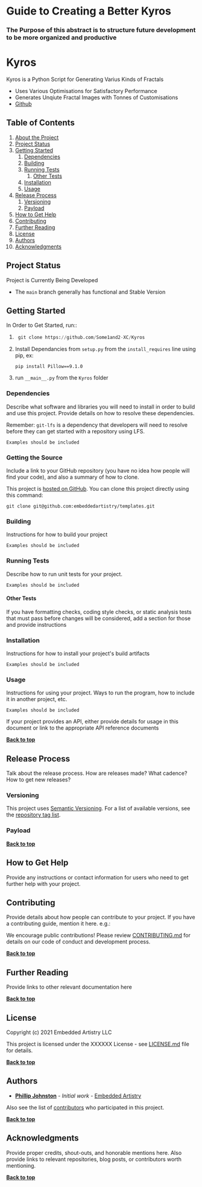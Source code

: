 # Guide to Creating a Better Kyros
### The Purpose of this abstract is to structure future development to be more organized and productive


# Kyros

Kyros is a Python Script for Generating Varius Kinds of Fractals

* Uses Various Optimisations for Satisfactory Performance
* Generates Unqiute Fractal Images with Tonnes of Customisations
* [Github](https://github.com/Some1and2-XC/Kyros/blob/refactor/ABSTRACT.md)

## Table of Contents

1. [About the Project](#about-the-project)
1. [Project Status](#project-status)
1. [Getting Started](#getting-started)
    1. [Dependencies](#dependencies)
    1. [Building](#building)
    2. [Running Tests](#running-tests)
        1. [Other Tests](#other-tests)
    1. [Installation](#installation)
    1. [Usage](#usage)
1. [Release Process](#release-process)
    1. [Versioning](#versioning)
    1. [Payload](#payload)
1. [How to Get Help](#how-to-get-help)
1. [Contributing](#contributing)
1. [Further Reading](#further-reading)
1. [License](#license)
1. [Authors](#authors)
1. [Acknowledgments](#acknowledgements)

## Project Status

Project is Currently Being Developed
* The `main` branch generally has functional and Stable Version

## Getting Started

In Order to Get Started, run:: 
1. ```python
	git clone https://github.com/Some1and2-XC/Kyros
	```
1. Install Dependancies from `setup.py` from the `install_requires` line using pip, ex: 
   ```
   pip install Pillow==9.1.0
   ```
1. run `__main__.py` from the `Kyros` folder

### Dependencies

Describe what software and libraries you will need to install in order to build and use this project. Provide details on how to resolve these dependencies.

Remember: `git-lfs` is a dependency that developers will need to resolve before they can get started with a repository using LFS.

```
Examples should be included
```

### Getting the Source

Include a link to your GitHub repository (you have no idea how people will find your code), and also a summary of how to clone.

This project is [hosted on GitHub](https://github.com/embeddedartistry/embedded-resources). You can clone this project directly using this command:

```
git clone git@github.com:embeddedartistry/templates.git
```

### Building

Instructions for how to build your project

```
Examples should be included
```

### Running Tests

Describe how to run unit tests for your project.

```
Examples should be included
```

#### Other Tests

If you have formatting checks, coding style checks, or static analysis tests that must pass before changes will be considered, add a section for those and provide instructions

### Installation

Instructions for how to install your project's build artifacts

```
Examples should be included
```

### Usage

Instructions for using your project. Ways to run the program, how to include it in another project, etc.

```
Examples should be included
```

If your project provides an API, either provide details for usage in this document or link to the appropriate API reference documents

**[Back to top](#table-of-contents)**

## Release Process

Talk about the release process. How are releases made? What cadence? How to get new releases?

### Versioning

This project uses [Semantic Versioning](http://semver.org/). For a list of available versions, see the [repository tag list](https://github.com/your/project/tags).

### Payload

**[Back to top](#table-of-contents)**

## How to Get Help

Provide any instructions or contact information for users who need to get further help with your project.

## Contributing

Provide details about how people can contribute to your project. If you have a contributing guide, mention it here. e.g.:

We encourage public contributions! Please review [CONTRIBUTING.md](docs/CONTRIBUTING.md) for details on our code of conduct and development process.

**[Back to top](#table-of-contents)**

## Further Reading

Provide links to other relevant documentation here

**[Back to top](#table-of-contents)**

## License

Copyright (c) 2021 Embedded Artistry LLC

This project is licensed under the XXXXXX License - see [LICENSE.md](LICENSE.md) file for details.

**[Back to top](#table-of-contents)**

## Authors

* **[Phillip Johnston](https://github.com/phillipjohnston)** - *Initial work* - [Embedded Artistry](https://github.com/embeddedartistry)

Also see the list of [contributors](https://github.com/your/project/contributors) who participated in this project.

**[Back to top](#table-of-contents)**

## Acknowledgments

Provide proper credits, shout-outs, and honorable mentions here. Also provide links to relevant repositories, blog posts, or contributors worth mentioning.

**[Back to top](#table-of-contents)**